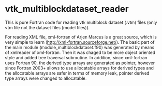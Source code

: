 # vtk_multiblockdataset_reader

This is pure Fortran code for reading vtk multiblock dataset (.vtm) files (only vtm file not the dataset files (model files)).

For reading XML file, xml-fortran of Arjen Marcus is a great source, which is very simple to learn (http://xml-fortran.sourceforge.net/). The basic part of the main module (module_multiblockdataset.f90) was generated by means of xmlreader of xml-fortran. Then it was chaged to be more object oriented style and added tree traversal subroutine. In addition, since xml-fortran uses Fortran 90, the derived type arrays are generated as pointer, however since Fortran 2003+ allows to use allocatable arrays for derived types and the allocatable arrays are safer in terms of memory leak, pointer derived type arrays were changed to allocatable.
